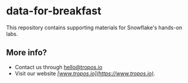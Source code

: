 # data-for-breakfast
This repository contains supporting materials for Snowflake's hands-on labs.

## More info?
- Contact us through <hello@tropos.io>
- Visit our website *[www.tropos.io](https://www.tropos.io)*.
